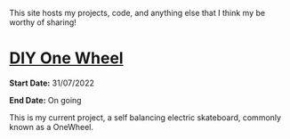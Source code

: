 This site hosts my projects, code, and anything else that I think my be worthy of sharing!

# [DIY One Wheel](/_pages/SBS.)

**Start Date:** 31/07/2022

**End Date:** On going

This is my current project, a self balancing electric skateboard, commonly known as a OneWheel. 
